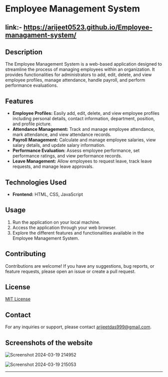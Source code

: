 # Employee Management System  

## link:- https://arijeet0523.github.io/Employee-managament-system/

## Description

The Employee Management System is a web-based application designed to streamline the process of managing employees within an organization. It provides functionalities for administrators to add, edit, delete, and view employee profiles, manage attendance, handle payroll, and perform performance evaluations.

## Features

- **Employee Profiles:** Easily add, edit, delete, and view employee profiles including personal details, contact information, department, position, and profile picture.
- **Attendance Management:** Track and manage employee attendance, mark attendance, and view attendance records.
- **Payroll Management:** Calculate and manage employee salaries, view salary details, and update salary information.
- **Performance Evaluation:** Assess employee performance, set performance ratings, and view performance records.
- **Leave Management:** Allow employees to request leave, track leave requests, and manage leave approvals.

## Technologies Used

- **Frontend:** HTML, CSS, JavaScript


## Usage

1. Run the application on your local machine.
2. Access the application through your web browser.
3. Explore the different features and functionalities available in the Employee Management System.

## Contributing

Contributions are welcome! If you have any suggestions, bug reports, or feature requests, please open an issue or create a pull request.

## License

[MIT License](LICENSE)


## Contact

For any inquiries or support, please contact arijeetdas999@gmail.com.


## Screenshots of the website

![Screenshot 2024-03-19 214952](https://github.com/Arijeet0523/Employee-managament-system/assets/113160103/658e9f6d-1616-4d77-b0bc-96b306444dd2)

![Screenshot 2024-03-19 215053](https://github.com/Arijeet0523/Employee-managament-system/assets/113160103/22538f37-e5ef-47d4-84a5-62c54d53069d)

---

